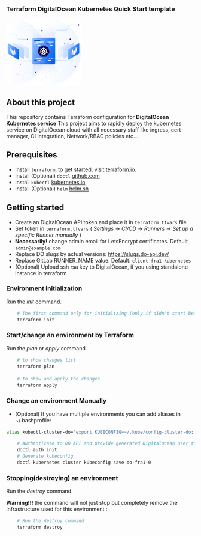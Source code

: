 ### Terraform DigitalOcean Kubernetes Quick Start template
<!-- ![Alt text](./dok8s.svg) -->
<img src="./dok8s.svg" alt="drawing" width="200">

## About this project
This repository contains Terraform configuration for **DigitalOcean Kubernetes service**
This project aims to rapidly deploy the kubernetes service on DigitalOcean cloud with all necessary staff like ingress, cert-manager, CI integration, Network/RBAC policies etc...

## Prerequisites

- Install `terraform`, to get started, visit [terraform.io](https://www.terraform.io/intro/getting-started/install.html).
- Install (Optional) `doctl` [github.com](https://github.com/digitalocean/doctl#macos)
- Install `kubectl` [kubernetes.io](https://kubernetes.io/docs/tasks/tools/install-kubectl/)
- Install (Optional) `helm` [helm.sh](https://github.com/helm/helm#install)

## Getting started

- Create an DigitalOcean API token and place it in `terraform.tfvars` file
- Set token in `terraform.tfvars`  ( *Settings* -> *CI/CD* -> *Runners* -> *Set up a specific Runner manually* ) 
- **Necessarily!** change admin email for LetsEncrypt certificates. Default `admin@example.com`
- Replace DO slugs by actual versions: https://slugs.do-api.dev/
- Replace GitLab RUNNER_NAME value. Default: `client-fra1-kubernetes`
- (Optional) Upload ssh rsa key to DigitalOcean, if you using standalone instance in terraform 

### Environment initialization
Run the *init* command.
```bash
    # The first command only for initializing (only if didn't start before)
    terraform init

```
### Start/change an environment by Terraform
Run the *plan* or *apply* command.
```bash
    # to show changes list
    terraform plan

    # to show and apply the changes
    terraform apply
```
### Change an environment Manually
- (Optional) If you have multiple environments you can add aliases in ~/.bashprofile:

```bash
alias kubectl-cluster-do='export KUBECONFIG=~/.kube/config-cluster-do; export HELM_HOME=~/.helm-cluster-do; export DIGITALOCEAN_CONTEXT=cluster'
```

```bash
    # Authenticate to DO API and provide generated DigitalOcean user token
    doctl auth init
    # Generate kubeconfig
    doctl kubernetes cluster kubeconfig save do-fra1-0
```

### Stopping(destroying) an environment
Run the *destroy* command.

**Warning!!!** the command will not just stop but completely remove the infrastructure used for this environment :

```bash
    # Run the destroy command
    terraform destroy
```
